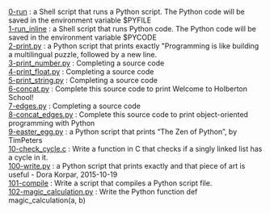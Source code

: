 [0-run](./0-run) : a Shell script that runs a Python script. The Python code will be saved in the environment variable $PYFILE <br/>
[1-run_inline](./1-run_inline) : a Shell script that runs Python code. The Python code will be saved in the environment variable $PYCODE <br/>
[2-print.py](./2-print.py) : a Python script that prints exactly "Programming is like building a multilingual puzzle, followed by a new line. <br/>
[3-print_number.py](./3-print_number.py) : Completing a source code <br/>
[4-print_float.py](./4-print_float.py) : Completing a source code <br/>
[5-print_string.py](./5-print_string.py) : Completing a source code <br/>
[6-concat.py](./6-concat.py) : Complete this source code to print Welcome to Holberton School! <br/>
[7-edges.py](./7-edges.py) : Completing a source code <br/>
[8-concat_edges.py](./8-concat_edges.py) : Complete this source code to print object-oriented programming with Python <br/>
[9-easter_egg.py](./9-easter_egg.py) : a Python script that prints “The Zen of Python”, by TimPeters <br/>
[10-check_cycle.c](./10-check_cycle.c) : Write a function in C that checks if a singly linked list has a cycle in it. <br/>
[100-write.py](./100-write.py) : a Python script that prints exactly and that piece of art is useful - Dora Korpar, 2015-10-19 <br/>
[101-compile](./101-compile) : Write a script that compiles a Python script file. <br/>
[102-magic_calculation.py](./102-magic_calculation.py) : Write the Python function def magic_calculation(a, b) <br/>